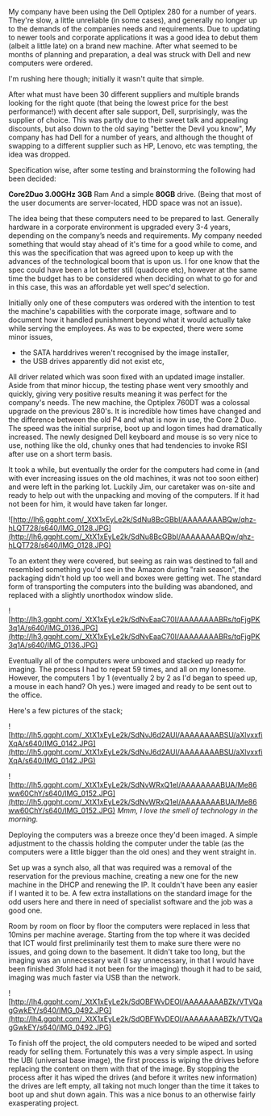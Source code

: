 My company have been using the Dell Optiplex 280 for a number of years. They're slow, a little unreliable (in some cases), and generally no longer up to the demands of the companies needs and requirements. Due to updating to newer tools and corporate applications it was a good idea to debut them (albeit a little late) on a brand new machine. After what seemed to be months of planning and preparation, a deal was struck with Dell and new computers were ordered.

I'm rushing here though; initially it wasn't quite that simple.

After what must have been 30 different suppliers and multiple brands looking for the right quote (that being the lowest price for the best performance!) with decent after sale support, Dell, surprisingly, was the supplier of choice. This was partly due to their sweet talk and appealing discounts, but also down to the old saying "better the Devil you know", My company has had Dell for a number of years, and although the thought of swapping to a different supplier such as HP, Lenovo, etc was tempting, the idea was dropped.

Specification wise, after some testing and brainstorming the following had been decided:

**Core2Duo 3.00GHz** **3GB** Ram And a simple **80GB** drive. (Being that most of the user documents are server-located, HDD space was not an issue).

The idea being that these computers need to be prepared to last. Generally hardware in a corporate environment is upgraded every 3-4 years, depending on the company’s needs and requirements. My company needed something that would stay ahead of it's time for a good while to come, and this was the specification that was agreed upon to keep up with the advances of the technological boom that is upon us. I for one know that the spec could have been a lot better still (quadcore etc), however at the same time the budget has to be considered when deciding on what to go for and in this case, this was an affordable yet well spec'd selection.

Initially only one of these computers was ordered with the intention to test the machine's capabilities with the corporate image, software and to document how it handled punishment beyond what it would actually take while serving the employees. As was to be expected, there were some minor issues,

- the SATA harddrives weren't recognised by the image installer,
- the USB drives apparently did not exist etc,

All driver related which was soon fixed with an updated image installer. Aside from that minor hiccup, the testing phase went very smoothly and quickly, giving very positive results meaning it was perfect for the company's needs. The new machine, the Optiplex 760DT was a colossal upgrade on the previous 280's. It is incredible how times have changed and the difference between the old P4 and what is now in use, the Core 2 Duo. The speed was the initial surprise, boot up and logon times had dramatically increased. The newly designed Dell keyboard and mouse is so very nice to use, nothing like the old, chunky ones that had tendencies to invoke RSI after use on a short term basis.

It took a while, but eventually the order for the computers had come in (and with ever increasing issues on the old machines, it was not too soon either) and were left in the parking lot. Luckily Jim, our caretaker was on-site and ready to help out with the unpacking and moving of the computers. If it had not been for him, it would have taken far longer.

![http://lh6.ggpht.com/_XtX1xEyLe2k/SdNu8BcGBbI/AAAAAAAABQw/qhz-hLQT728/s640/IMG_0128.JPG](http://lh6.ggpht.com/_XtX1xEyLe2k/SdNu8BcGBbI/AAAAAAAABQw/qhz-hLQT728/s640/IMG_0128.JPG)

To an extent they were covered, but seeing as rain was destined to fall and resembled something you'd see in the Amazon during "rain season", the packaging didn't hold up too well and boxes were getting wet. The standard form of transporting the computers into the building was abandoned, and replaced with a slightly unorthodox window slide.

![http://lh3.ggpht.com/_XtX1xEyLe2k/SdNvEaaC70I/AAAAAAAABRs/tqFjgPK3q1A/s640/IMG_0136.JPG](http://lh3.ggpht.com/_XtX1xEyLe2k/SdNvEaaC70I/AAAAAAAABRs/tqFjgPK3q1A/s640/IMG_0136.JPG)

Eventually all of the computers were unboxed and stacked up ready for imaging. The process I had to repeat 59 times, and all on my lonesome. However, the computers 1 by 1 (eventually 2 by 2 as I'd began to speed up, a mouse in each hand? Oh yes.) were imaged and ready to be sent out to the office.

Here's a few pictures of the stack;

![http://lh5.ggpht.com/_XtX1xEyLe2k/SdNvJ6d2AUI/AAAAAAAABSU/aXlvxxfiXqA/s640/IMG_0142.JPG](http://lh5.ggpht.com/_XtX1xEyLe2k/SdNvJ6d2AUI/AAAAAAAABSU/aXlvxxfiXqA/s640/IMG_0142.JPG)

![http://lh5.ggpht.com/_XtX1xEyLe2k/SdNvWRxQ1eI/AAAAAAAABUA/Me86ww60ChY/s640/IMG_0152.JPG](http://lh5.ggpht.com/_XtX1xEyLe2k/SdNvWRxQ1eI/AAAAAAAABUA/Me86ww60ChY/s640/IMG_0152.JPG)
_Mmm, I love the smell of technology in the morning._

Deploying the computers was a breeze once they'd been imaged. A simple adjustment to the chassis holding the computer under the table (as the computers were a little bigger than the old ones) and they went straight in.

Set up was a synch also, all that was required was a removal of the reservation for the previous machine, creating a new one for the new machine in the DHCP and renewing the IP. It couldn't have been any easier if I wanted it to be. A few extra installations on the standard image for the odd users here and there in need of specialist software and the job was a good one.

Room by room on floor by floor the computers were replaced in less that 10mins per machine average. Starting from the top where it was decided that ICT would first preliminarily test them to make sure there were no issues, and going down to the basement. It didn't take too long, but the imaging was an unnecessary wait (I say unnecessary, in that I would have been finished 3fold had it not been for the imaging) though it had to be said, imaging was much faster via USB than the network.

![http://lh4.ggpht.com/_XtX1xEyLe2k/SdOBFWvDEOI/AAAAAAAABZk/VTVQagGwkEY/s640/IMG_0492.JPG](http://lh4.ggpht.com/_XtX1xEyLe2k/SdOBFWvDEOI/AAAAAAAABZk/VTVQagGwkEY/s640/IMG_0492.JPG)

To finish off the project, the old computers needed to be wiped and sorted ready for selling them. Fortunately this was a very simple aspect. In using the UBI (universal base image), the first process is wiping the drives before replacing the content on them with that of the image. By stopping the process after it has wiped the drives (and before it writes new information) the drives are left empty, all taking not much longer than the time it takes to boot up and shut down again. This was a nice bonus to an otherwise fairly exasperating project.
